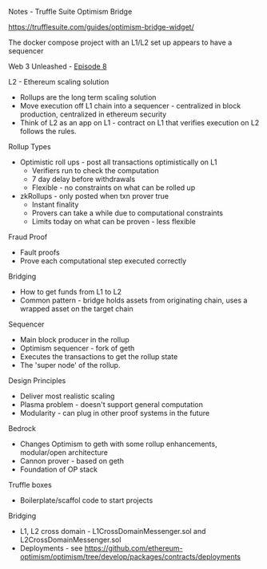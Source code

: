 Notes - Truffle Suite Optimism Bridge

https://trufflesuite.com/guides/optimism-bridge-widget/

The docker compose project with an L1/L2 set up appears to have a sequencer

Web 3 Unleashed - [Episode 8](https://www.youtube.com/live/i_yhkHgl4tA?feature=share)

L2 - Ethereum scaling solution

* Rollups are the long term scaling solution
* Move execution off L1 chain into a sequencer - centralized in block production, centralized in ethereum security
* Think of L2 as an app on L1 - contract on L1 that verifies execution on L2 follows the rules.

Rollup Types

* Optimistic roll ups - post all transactions optimistically on L1
    * Verifiers run to check the computation
    * 7 day delay before withdrawals
    * Flexible - no constraints on what can be rolled up
* zkRollups - only posted when txn prover true
    * Instant finality
    * Provers can take a while due to computational constraints
    * Limits today on what can be proven - less flexible

Fraud Proof

* Fault proofs
* Prove each computational step executed correctly

Bridging

* How to get funds from L1 to L2
* Common pattern - bridge holds assets from originating chain, uses a wrapped asset on the target chain

Sequencer 

* Main block producer in the rollup
* Optimism sequencer - fork of geth
* Executes the transactions to get the rollup state
* The 'super node' of the rollup.

Design Principles

* Deliver most realistic scaling
* Plasma problem - doesn't support general computation
* Modularity - can plug in other proof systems in the future

Bedrock

* Changes Optimism to geth with some rollup enhancements, modular/open architecture
* Cannon prover - based on geth
* Foundation of OP stack

Truffle boxes

* Boilerplate/scaffol code to start projects


Bridging

* L1, L2 cross domain - L1CrossDomainMessenger.sol and L2CrossDomainMessenger.sol
* Deployments - see https://github.com/ethereum-optimism/optimism/tree/develop/packages/contracts/deployments

